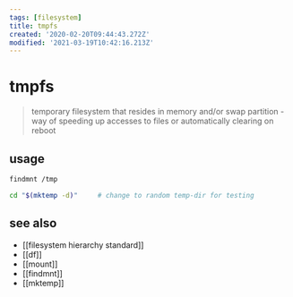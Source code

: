```yaml
---
tags: [filesystem]
title: tmpfs
created: '2020-02-20T09:44:43.272Z'
modified: '2021-03-19T10:42:16.213Z'
---
```


# tmpfs

> temporary filesystem that resides in memory and/or swap partition - way of speeding up accesses to files or automatically clearing on reboot

## usage

```sh
findmnt /tmp

cd "$(mktemp -d)"     # change to random temp-dir for testing
```

## see also

- [[filesystem hierarchy standard]]
- [[df]]
- [[mount]]
- [[findmnt]]
- [[mktemp]]
